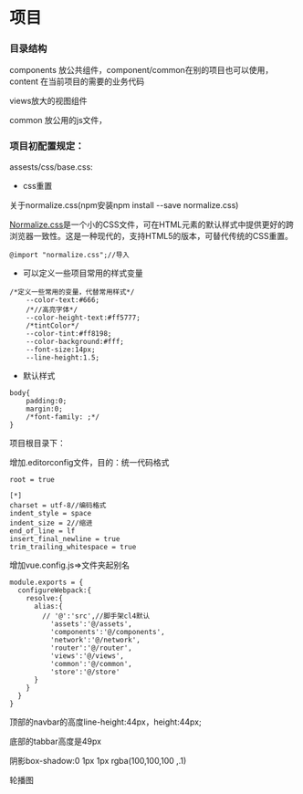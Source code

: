 # 项目

### 目录结构

components 放公共组件，component/common在别的项目也可以使用，content 在当前项目的需要的业务代码

views放大的视图组件

common 放公用的js文件，

### **项目初配置规定：**

assests/css/base.css: 

* css重置

关于normalize.css(npm安装npm install --save normalize.css)

[Normalize.css](http://necolas.github.com/normalize.css/)是一个小的CSS文件，可在HTML元素的默认样式中提供更好的跨浏览器一致性。这是一种现代的，支持HTML5的版本，可替代传统的CSS重置。

```
@import "normalize.css";//导入
```



* 可以定义一些项目常用的样式变量

```
/*定义一些常用的变量，代替常用样式*/
    --color-text:#666;
    /*//高亮字体*/
    --color-height-text:#ff5777;
    /*tintColor*/
    --color-tint:#ff8198;
    --color-background:#fff;
    --font-size:14px;
    --line-height:1.5;
```

* 默认样式

```
body{
    padding:0;
    margin:0;
    /*font-family: ;*/
}
```

项目根目录下：

增加.editorconfig文件，目的：统一代码格式

```
root = true

[*]
charset = utf-8//编码格式
indent_style = space
indent_size = 2//缩进
end_of_line = lf
insert_final_newline = true
trim_trailing_whitespace = true

```

增加vue.config.js=>文件夹起别名

```
module.exports = {
  configureWebpack:{
    resolve:{
      alias:{
        // '@':'src',//脚手架cl4默认
          'assets':'@/assets',
          'components':'@/components',
          'network':'@/network',
          'router':'@/router',
          'views':'@/views',
          'common':'@/common',
          'store':'@/store'
      }
    }
  }
}
```



顶部的navbar的高度line-height:44px，height:44px;

底部的tabbar高度是49px

阴影box-shadow:0 1px 1px rgba(100,100,100 ,.1)



轮播图